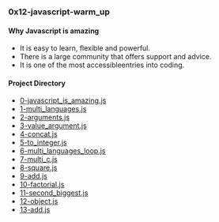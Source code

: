 ### 0x12-javascript-warm_up  

#### Why Javascript is amazing  
* It is easy to learn, flexible and powerful.
* There is a large community that offers support and advice.
* It is one of the most accessibleentries into coding.

#### Project Directory
* [0-javascript_is_amazing.js](./0-javascript_is_amazing.js) 
* [1-multi_languages.js](./1-multi_languages.js)
* [2-arguments.js](./2-arguments.js)
* [3-value_argument.js](./3-value_argument.js)
* [4-concat.js](./4-concat.js) 
* [5-to_integer.js](./5-to_integer.js)
* [6-multi_languages_loop.js](./6-multi_languages_loop.js)
* [7-multi_c.js](./7-multi_c.js)
* [8-square.js](./8-square.js)
* [9-add.js](./9-add.js)
* [10-factorial.js](./10-factorial.js)
* [11-second_biggest.js](./11-second_biggest.js)
* [12-object.js](./12-object.js)
* [13-add.js](./13-add.js)
